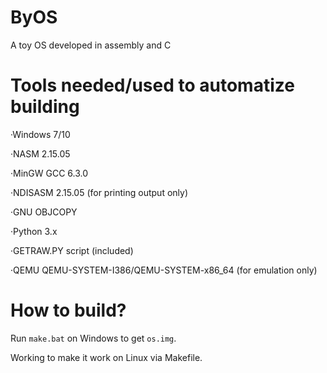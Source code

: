 # ByOS
A toy OS developed in assembly and C

# Tools needed/used to automatize building
·Windows 7/10

·NASM 2.15.05

·MinGW GCC 6.3.0

·NDISASM 2.15.05 (for printing output only)

·GNU OBJCOPY

·Python 3.x

·GETRAW.PY script (included)

·QEMU QEMU-SYSTEM-I386/QEMU-SYSTEM-x86_64 (for emulation only)


# How to build?
Run `make.bat` on Windows to get `os.img`.

Working to make it work on Linux via Makefile.
